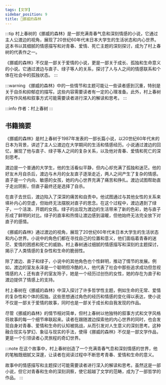 ```yaml
---
tags: [文学]
sidebar_position: 9
title: 🍻挪威的森林
---
```

 
:::tip
村上春树的《挪威的森林》是一部充满青春气息和深刻情感的小说，它通过主人公渡边的视角，展现了20世纪60年代末日本大学生的生活状态和内心世界。这本书以其细腻的情感描写和对青春、爱情、死亡主题的深刻探讨，成为了村上春树的代表作之一。

《挪威的森林》不仅是一部关于爱情的小说，更是一部关于成长、孤独和生命意义的小说。它通过渡边与直子、绿子等人的关系，探讨了人与人之间的情感联系和个体在社会中的孤独状态。
:::

:::warning
《挪威的森林》中的一些情节和主题可能让一些读者感到沉重，特别是关于自杀和抑郁症的描写。这些内容需要读者有一定的心理准备。此外，村上春树的写作风格和叙事方式可能需要读者进行深入的解读和思考。
:::

:::info
作者：村上春树
:::

## 书籍摘要

《挪威的森林》是村上春树于1987年发表的一部长篇小说，以20世纪60年代末的日本为背景，讲述了主人公渡边在大学期间的生活和情感经历。小说通过渡边的回忆，展现了他与直子、绿子等人之间的复杂关系，以及他对青春、爱情和死亡的深刻思考。

渡边是一个普通的大学生，他的生活看似平静，但内心却充满了孤独和迷茫。他的好友木月自杀后，渡边与木月的女友直子逐渐走近，两人之间产生了复杂的情感。直子是一个内向、敏感的女孩，她的内心世界充满了痛苦和挣扎。渡边试图帮助直子走出阴影，但直子最终还是选择了自杀。

在直子去世后，渡边陷入了深深的痛苦和自责中。他试图通过与其他女性的关系来填补内心的空虚，但始终无法摆脱对直子的思念。在这个过程中，渡边遇到了绿子，一个活泼、开朗的女孩。绿子的出现为渡边的生活带来了新的色彩，她与直子形成了鲜明的对比。绿子的直率和热情让渡边感到温暖，但他始终无法完全放下对直子的感情。

《挪威的森林》通过渡边的视角，展现了20世纪60年代末日本大学生的生活状态和内心世界。小说中的角色们都在寻找自己的位置和意义，他们面临着青春的迷茫、爱情的困惑和死亡的威胁。村上春树通过细腻的情感描写和深刻的主题探讨，揭示了人类情感的复杂性和生命的脆弱性。

除了渡边、直子和绿子，小说中的其他角色也个性鲜明，推动了情节的发展。例如，渡边的室友永泽是一个聪明但冷酷的人，他代表了社会中那些追求成功但忽视情感的人；还有直子的室友玲子，她是一个经历过创伤的女性，她的存在为直子和渡边提供了情感上的支持。

村上春树在《挪威的森林》中深入探讨了许多哲学性主题，例如生命的无常、爱情的复杂性和个体的孤独。这些思想通过角色的经历和情感的变化得以表达，使小说不仅是一部关于爱情的故事，同时也是一部关于成长和自我发现的作品。

尽管《挪威的森林》的情节相对简单，但村上春树以他独特的叙事方式和文字风格将故事的每一个细节串联起来。读者在跟随渡边探索他的内心世界的同时，也会发现自身对青春、爱情和生命的认知被挑战，从而引发对人生意义的深刻思考。这种融合现实与梦幻、象征与现实的手法，使得《挪威的森林》不仅是一部文学作品，更是一个引领读者心灵旅程的奇幻世界。

:::note
在这个故事中，村上春树创造了一个充满青春气息和深刻情感的世界，他的笔触既细腻又深邃，让读者在阅读过程中不断思考青春、爱情和生命的意义。

故事中的情感描写和主题探讨可能需要读者进行深入的解读和思考。虽然这是一部小说，但它对青春和生命的深刻洞察，使它超越了文学的范畴，成为了一部哲学的作品。
:::